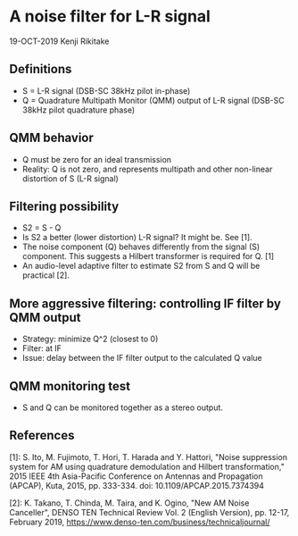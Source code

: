 # A noise filter for L-R signal

19-OCT-2019 Kenji Rikitake

## Definitions

* S = L-R signal (DSB-SC 38kHz pilot in-phase)
* Q = Quadrature Multipath Monitor (QMM) output of L-R signal (DSB-SC 38kHz pilot quadrature phase)

## QMM behavior

* Q must be zero for an ideal transmission
* Reality: Q is not zero, and represents multipath and other non-linear distortion of S (L-R signal)

## Filtering possibility

* S2 = S - Q
* Is S2 a better (lower distortion) L-R signal? It might be. See [1].
* The noise component (Q) behaves differently from the signal (S) component. This suggests a Hilbert transformer is required for Q. [1]
* An audio-level adaptive filter to estimate S2 from S and Q will be practical [2].

## More aggressive filtering: controlling IF filter by QMM output

* Strategy: minimize Q^2 (closest to 0)
* Filter: at IF
* Issue: delay between the IF filter output to the calculated Q value

## QMM monitoring test

* S and Q can be monitored together as a stereo output.

## References

[1]: S. Ito, M. Fujimoto, T. Hori, T. Harada and Y. Hattori, "Noise suppression system for AM using quadrature demodulation and Hilbert transformation," 2015 IEEE 4th Asia-Pacific Conference on Antennas and Propagation (APCAP), Kuta, 2015, pp. 333-334.  doi: 10.1109/APCAP.2015.7374394

[2]: K. Takano, T. Chinda, M. Taira, and K. Ogino, "New AM Noise Canceller", DENSO TEN Technical Review Vol. 2 (English Version), pp. 12-17, February 2019, https://www.denso-ten.com/business/technicaljournal/ 
